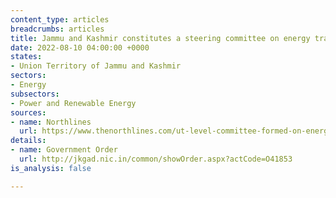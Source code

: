 ```yaml
---
content_type: articles
breadcrumbs: articles
title: Jammu and Kashmir constitutes a steering committee on energy transition
date: 2022-08-10 04:00:00 +0000
states:
- Union Territory of Jammu and Kashmir
sectors:
- Energy
subsectors:
- Power and Renewable Energy
sources:
- name: Northlines
  url: https://www.thenorthlines.com/ut-level-committee-formed-on-energy-transition/
details:
- name: Government Order
  url: http://jkgad.nic.in/common/showOrder.aspx?actCode=O41853
is_analysis: false

---
```

